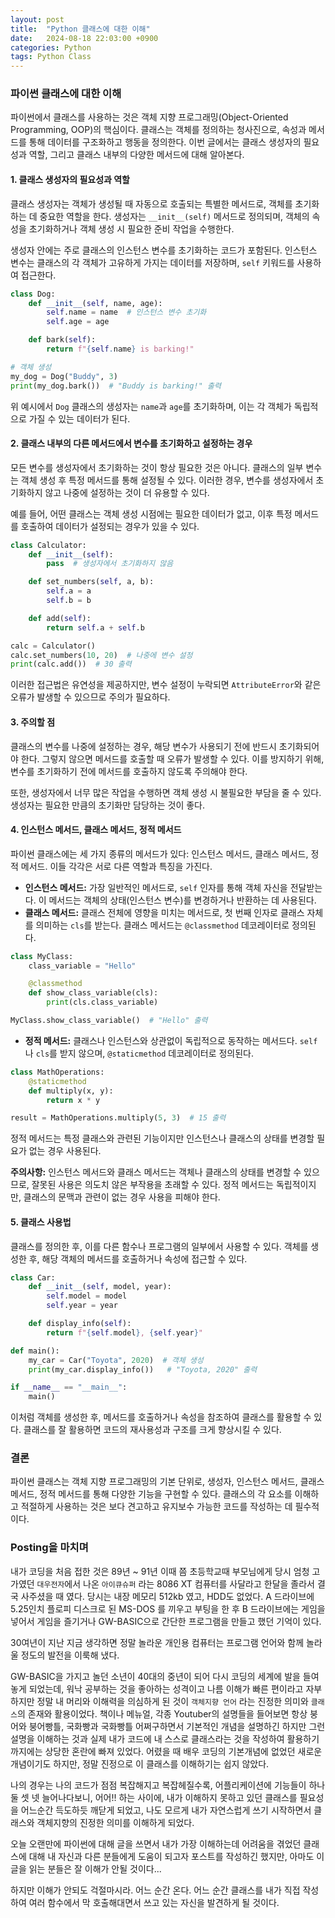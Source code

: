 ```yaml
---
layout: post
title:  "Python 클래스에 대한 이해"
date:   2024-08-18 22:03:00 +0900
categories: Python
tags: Python Class
---
```




### 파이썬 클래스에 대한 이해

파이썬에서 클래스를 사용하는 것은 객체 지향 프로그래밍(Object-Oriented Programming, OOP)의 핵심이다. 클래스는 객체를 정의하는 청사진으로, 속성과 메서드를 통해 데이터를 구조화하고 행동을 정의한다. 이번 글에서는 클래스 생성자의 필요성과 역할, 그리고 클래스 내부의 다양한 메서드에 대해 알아본다.

#### 1. 클래스 생성자의 필요성과 역할

클래스 생성자는 객체가 생성될 때 자동으로 호출되는 특별한 메서드로, 객체를 초기화하는 데 중요한 역할을 한다. 생성자는 `__init__(self)` 메서드로 정의되며, 객체의 속성을 초기화하거나 객체 생성 시 필요한 준비 작업을 수행한다.

생성자 안에는 주로 클래스의 인스턴스 변수를 초기화하는 코드가 포함된다. 인스턴스 변수는 클래스의 각 객체가 고유하게 가지는 데이터를 저장하며, `self` 키워드를 사용하여 접근한다.

```python
class Dog:
    def __init__(self, name, age):
        self.name = name  # 인스턴스 변수 초기화
        self.age = age

    def bark(self):
        return f"{self.name} is barking!"

# 객체 생성
my_dog = Dog("Buddy", 3)
print(my_dog.bark())  # "Buddy is barking!" 출력
```

위 예시에서 `Dog` 클래스의 생성자는 `name`과 `age`를 초기화하며, 이는 각 객체가 독립적으로 가질 수 있는 데이터가 된다.

#### 2. 클래스 내부의 다른 메서드에서 변수를 초기화하고 설정하는 경우

모든 변수를 생성자에서 초기화하는 것이 항상 필요한 것은 아니다. 클래스의 일부 변수는 객체 생성 후 특정 메서드를 통해 설정될 수 있다. 이러한 경우, 변수를 생성자에서 초기화하지 않고 나중에 설정하는 것이 더 유용할 수 있다.

예를 들어, 어떤 클래스는 객체 생성 시점에는 필요한 데이터가 없고, 이후 특정 메서드를 호출하여 데이터가 설정되는 경우가 있을 수 있다.

```python
class Calculator:
    def __init__(self):
        pass  # 생성자에서 초기화하지 않음

    def set_numbers(self, a, b):
        self.a = a
        self.b = b

    def add(self):
        return self.a + self.b

calc = Calculator()
calc.set_numbers(10, 20)  # 나중에 변수 설정
print(calc.add())  # 30 출력
```

이러한 접근법은 유연성을 제공하지만, 변수 설정이 누락되면 `AttributeError`와 같은 오류가 발생할 수 있으므로 주의가 필요하다.

#### 3. 주의할 점

클래스의 변수를 나중에 설정하는 경우, 해당 변수가 사용되기 전에 반드시 초기화되어야 한다. 그렇지 않으면 메서드를 호출할 때 오류가 발생할 수 있다. 이를 방지하기 위해, 변수를 초기화하기 전에 메서드를 호출하지 않도록 주의해야 한다.

또한, 생성자에서 너무 많은 작업을 수행하면 객체 생성 시 불필요한 부담을 줄 수 있다. 생성자는 필요한 만큼의 초기화만 담당하는 것이 좋다.

#### 4. 인스턴스 메서드, 클래스 메서드, 정적 메서드

파이썬 클래스에는 세 가지 종류의 메서드가 있다: 인스턴스 메서드, 클래스 메서드, 정적 메서드. 이들 각각은 서로 다른 역할과 특징을 가진다.

- **인스턴스 메서드:** 가장 일반적인 메서드로, `self` 인자를 통해 객체 자신을 전달받는다. 이 메서드는 객체의 상태(인스턴스 변수)를 변경하거나 반환하는 데 사용된다.
- **클래스 메서드:** 클래스 전체에 영향을 미치는 메서드로, 첫 번째 인자로 클래스 자체를 의미하는 `cls`를 받는다. 클래스 메서드는 `@classmethod` 데코레이터로 정의된다.

```python
class MyClass:
    class_variable = "Hello"

    @classmethod
    def show_class_variable(cls):
        print(cls.class_variable)

MyClass.show_class_variable()  # "Hello" 출력
```

- **정적 메서드:** 클래스나 인스턴스와 상관없이 독립적으로 동작하는 메서드다. `self`나 `cls`를 받지 않으며, `@staticmethod` 데코레이터로 정의된다.

```python
class MathOperations:
    @staticmethod
    def multiply(x, y):
        return x * y

result = MathOperations.multiply(5, 3)  # 15 출력
```

정적 메서드는 특정 클래스와 관련된 기능이지만 인스턴스나 클래스의 상태를 변경할 필요가 없는 경우 사용된다.

**주의사항:** 인스턴스 메서드와 클래스 메서드는 객체나 클래스의 상태를 변경할 수 있으므로, 잘못된 사용은 의도치 않은 부작용을 초래할 수 있다. 정적 메서드는 독립적이지만, 클래스의 문맥과 관련이 없는 경우 사용을 피해야 한다.

#### 5. 클래스 사용법

클래스를 정의한 후, 이를 다른 함수나 프로그램의 일부에서 사용할 수 있다. 객체를 생성한 후, 해당 객체의 메서드를 호출하거나 속성에 접근할 수 있다.

```python
class Car:
    def __init__(self, model, year):
        self.model = model
        self.year = year

    def display_info(self):
        return f"{self.model}, {self.year}"

def main():
    my_car = Car("Toyota", 2020)  # 객체 생성
    print(my_car.display_info())   # "Toyota, 2020" 출력

if __name__ == "__main__":
    main()
```

이처럼 객체를 생성한 후, 메서드를 호출하거나 속성을 참조하여 클래스를 활용할 수 있다. 클래스를 잘 활용하면 코드의 재사용성과 구조를 크게 향상시킬 수 있다.

### 결론

파이썬 클래스는 객체 지향 프로그래밍의 기본 단위로, 생성자, 인스턴스 메서드, 클래스 메서드, 정적 메서드를 통해 다양한 기능을 구현할 수 있다. 클래스의 각 요소를 이해하고 적절하게 사용하는 것은 보다 견고하고 유지보수 가능한 코드를 작성하는 데 필수적이다.

### Posting을 마치며

내가 코딩을 처음 접한 것은 89년 ~ 91년 이때 쯤 초등학교때 부모님에게 당시 엄청 고가였던 `대우전자`에서 나온 `아이큐슈퍼` 라는 8086 XT 컴퓨터를 사달라고 한달을 졸라서 결국 사주셨을 때 였다. 당시는 내장 메모리 512kb 였고, HDD도 없었다. A 드라이브에 5.25인치 플로피 디스크로 된 MS-DOS 를 끼우고 부팅을 한 후 B 드라이브에는 게임을 넣어서 게임을 즐기거나 GW-BASIC으로 간단한 프로그램을 만들고 했던 기억이 있다. 

30여년이 지난 지금 생각하면 정말 놀라운 개인용 컴퓨터는 프로그램 언어와 함께 놀라울 정도의 발전을 이룩해 냈다.

GW-BASIC을 가지고 놀던 소년이 40대의 중년이 되어 다시 코딩의 세계에 발을 들여놓게 되었는데, 워낙 공부하는 것을 좋아하는 성격이고 나름 이해가 빠른 편이라고 자부하지만 정말 내 머리와 이해력을 의심하게 된 것이 `객체지향 언어` 라는 진정한 의미와 `클래스`의 존재와 활용이었다. 
책이나 메뉴얼, 각종 Youtuber의 설명들을 들어보면 항상 붕어와 붕어빵틀, 국화빵과 국화빵틀 어쩌구하면서 기본적인 개념을 설명하긴 하지만 그런 설명을 이해하는 것과 
실제 내가 코드에 내 스스로 클래스라는 것을 작성하여 활용하기 까지에는 상당한 혼란에 빠져 있었다. 
어렸을 때 배우 코딩의 기본개념에 없었던 새로운 개념이기도 하지만, 정말 진정으로 이 클래스를 이해하기는 쉽지 않았다. 

나의 경우는 나의 코드가 점점 복잡해지고 복잡헤질수록, 어플리케이션에 기능들이 하나둘 셋 넷 늘어나다보니, 
어어!! 하는 사이에, 내가 이해하지 못하고 있던 클래스를 필요성을 어느순간 득도하듯 깨닫게 되었고, 나도 모르게 내가 자연스럽게 쓰기 시작하면서 
클래스와 객체지향의 진정한 의미를 이해하게 되었다. 

오늘 오랜만에 파이썬에 대해 글을 쓰면서 내가 가장 이해하는데 어려움을 겪었던 클래스에 대해 내 자신과 다른 분들에게 도움이 되고자 포스트를 작성하긴 했지만, 
아마도 이 글을 읽는 분들은 잘 이해가 안될 것이다...

하지만 이해가 안되도 걱절마시라. 어느 순간 온다. 어느 순간 클래스를 내가 직접 작성하여 여러 함수에서 막 호출해대면서 쓰고 있는 자신을 발견하게 될 것이다. 

